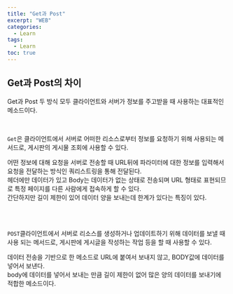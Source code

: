 ```yaml
---
title: "Get과 Post"
excerpt: "WEB"
categories: 
  - Learn
tags: 
  - Learn
toc: true
---
```



## Get과 Post의 차이

Get과 Post 두 방식 모두 클라이언트와 서버가 정보를 주고받을 때 사용하는 대표적인 메소드이다. <br>

<br>

`Get`은 클라이언트에서 서버로 어떠한 리소스로부터 정보를 요청하기 위해 사용되는 메서드로, 게시판의 게시물 조회에 사용할 수 있다.<br>


어떤 정보에 대해 요청을 서버로 전송할 때 URL뒤에 파라미터에 대한 정보를 입력해서 요청을 전달하는 방식인 쿼리스트링을 통해 전달된다. <br>
헤더에만 데이터가 있고 Body는 데이터가 없는 상태로 전송되며 URL 형태로 표현되므로 특정 페이지를 다른 사람에게 접속하게 할 수 있다. <br>
간단하지만 길이 제한이 있어 데이터 양을 보내는데 한계가 있다는 특징이 있다.

<br><br>

`POST`클라이언트에서 서버로 리소스를 생성하거나 업데이트하기 위해 데이터를 보낼 때 사용 되는 메서드로, 게시판에 게시글을 작성하는 작업 등을 할 때 사용할 수 있다.<br>

데이터 전송을 기반으로 한 메소드로 URL에 붙여서 보내지 않고, BODY값에 데이터를 넣어서 보낸다.<br> 
body에 데이터를 넣어서 보내는 만큼 길이 제한이 없어 많은 양의 데이터를 보내기에 적합한 메소드이다.<br>


<br><br>